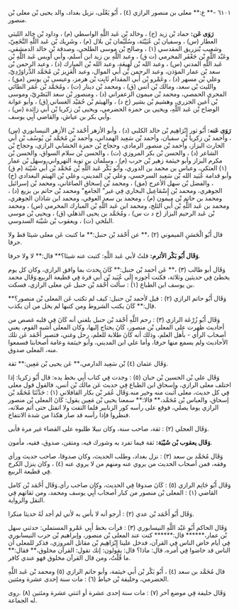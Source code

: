 ٦١٠١ -** ع:** معلى بن منصور الرازي (٤) ، أَبُو يَعْلَى، نزيل بغداد، والد يحيى بْن معلى بْن منصور.

**رَوَى عَن:** حماد بْن زيد (خ) ، وخالد بْن عَبد اللَّهِ الواسطي (م) ، وداود بْن خالد الليثي العطار (س) ، وسفيان بْن عُيَيْنَة، وسُلَيْمان بْن بلال (م) ، وشَرِيك بْن عَبد اللَّهِ النَّخَعِيّ، وشعيب بْنزريق المقدسي (١) ، وصالح بْن موسى الطلحي، وصدقة بْن خالد الدمشقي، وعَبْد اللَّهِ بْن جَعْفَر المخرمي (ت ق) ، وعبد اللَّهِ بن زيد ابن أسلم، وأبي أويس عَبد اللَّهِ بْن عَبد اللَّهِ المدني (س) ، وعبد الله بْن لَهِيعَة، وعبد الله بْن المبارك (د) ، وعبد الرحمن بْن سعد بْن عمار المؤذن، وعبد الرحمن بْن أَبي الموال، وعبد الْعَزِيز بْن مُحَمَّد الدَّراوَرْدِيّ، وعلي بْن مسهر (د) ، وعَمْرو بْن أَبي المقدام ثَابِت بْن هرمز، وعيسى بْن يونس (مق) ، والليث بْن سعد، ومالك بْن أنس (ق) ، ومحمد بْن دينار (ت) ، ومُحَمَّد بْن عُمَر الطائي المحري الحمصي، ومحمد بْن ميمون الزعفراني (د) ، ومنصور بْن سعد البَصْرِيّ، وموسى بْن أعين الجزري، وهشيم بْن بشير (خ د) ، والهيثم بْن حُمَيْد الغساني (ق) ، وأبو عوانة الوضاح بْن عَبد اللَّهِ، ويحيى بن حمزة الحضرمي، ويحيى بْن زكريا بْن أَبي زائدة (س) ، وأبي بكر بن عياش، والقاضي أَبِي يوسف.

**رَوَى عَنه:** أَبُو ثور إِبْرَاهِيم بْن خالد الكلبي (د) ، وأبو الأزهر أَحْمَد بْن الأزهر النيسابوري (س) ، وأحمد بْن زكريا بْن سفيان، وأحمد بْن سَعِيد الهمداني، وأحمد بْن مُحَمَّد بْن يُوسُف بْن أَبي الحارث البزاز، وأحمد بْن منصور الرمادي، وحجاج بْن حمزة الخشابي الرازي، وحجاج بْن الشاعر (د) ، والحسن بْن بكر المروزي (ت) ، والحسن بْن سلام السواق، والحسن بْن مكرم البزاز وأبو خيثمة زهير بْن حرب (م) ، وسلمان بن توبة النهرواني،وسهل بْن عمار (١) العتكي، وعباس بن محمد بن الدوري، وأَبُو بَكْر عَبد اللَّهِ بْن مُحَمَّد بْن أَبي شَيْبَة (م ق) وأبو قدامة عُبَيد الله بْن سَعِيد السرخسي، وعلي بْن المديني، وعلي بْن الهيثم البغدادي (خ) ، والفضل بْن سهل الأعرج (مق) ، ومحمد بْن إسحاق الصاغاني، ومحمد بْن إسرائيل الجوهري، ومحمد بْن إِسْمَاعِيل البخاري فِي غير" الجامع" ومحمد بْن حاتم بن بزيع (د) ، ومحمد بن حاتم بْن ميمون (م) ، ومحمد بن سعد العوفي، ومحمد ابن شاذان الجوهري، ومحمد بن عَبد اللَّهِ بْن أَبي الثلج، ومحمد ابن عَبد اللَّهِ بْن المبارك المخرمي (س) ، ومحمد بْن عَبد الرحيم البزاز (خ د ت س) ، ومُحَمَّد بن يحيى الذهلي (ق) ، ويحيى بْن موسى البلخي (ت) ، ويعقوب بْن شَيْبَة السدوسي.

قال أَبُو الْحَسَنِ الميموني (٢) ،** عن أَحْمَد بْن حنبل:** ما كتبت عَن معلى شيئا قط ولا حرفا.

**وَقَال أَبُو بَكْر الأثرم:** قلتُ لأبي عَبد اللَّهِ: كتبت عنه شيئا؟** قال:** لا ولا حرفا.

وَقَال أبو طالب (٣) ،** عَن أحمد بْن حنبل:** كَانَ يحدث بما وافق الرازي، وكان كل يوم يخطئ فِي حديثين وثلاثة، فكنت أجوزه إِلَى عُبَيد بْن أَبي قرة فِي قطيعة الربيع.وَقَال محمد بن يوسف ابن الطباع (١) : سألت أَحْمَد بْن حنبل عَن معلى الرازي، فسكت.

وَقَال أَبُو حاتم الرازي (٢) : قيل لأحمد بْن حنبل: كيف لم تكتب عَن المعلى بْن منصور؟** قال:** كَانَ يكتب الشروط ومن كتبها لم يخل من أن يكذب.

وَقَال أَبُو زُرْعَة الرازي (٣) : رحم اللَّهِ أَحْمَد بْن حنبل بلغني أنه كَانَ فِي قلبه غصص من أحاديث ظهرت على المعلى بْن منصور، كَانَ يحتاج إليها، وكان المعلى أشبه القوم، يعني أصحاب الرأي - بأهل العلم، وذلك أنه كَانَ طلابة للعلم، رحل وغني، فتصبر أَحْمَد عَن تلك الأحاديث ولم يسمع منها حرفا، وأما علي ابن المديني، وأبو خيثمة وعامة أصحابنا فسمعوا منه، المعلى صدوق.

وَقَال عثمان (٤) بْن سَعِيد الدارمي،** عَن يحيى بْن مَعِين:** ثقة.

وَقَال علي بْن الحسين بْن حبان (٥) : وجدت فِي كتاب أَبِي بخط يده: قال أَبُو زكريا: إذا اختلف معلى الرازي، وإسحاق ابن الطباع فِي حديث عَن مالك بْن أنس، فالقول قول معلى فِي كل حديث، معلى أثبت منه وخير منه.وَقَال عُمَر بْن بكار القافلاني (١) : حَدَّثَنَا مُحَمَّد بْن إسحاق، والعباس بْن مُحَمَّد،** قالا:** سمعنا يحيى بْن مَعِين يقول: كَانَ المعلى بْن منصور الرازي يوما يصلي، فوقع على رأسه كور الزنابير فلما التفت ولا انفتل حتى أتم صلاته، فنظروا فإذا رأسه قد صار هكذا من شدة الانتفاخ.

وَقَال العجلي (٢) : ثقة، صاحب سنة، وكان نبيلا طلبوه على القضاء غير مرة فأبى.

**وَقَال يعقوب بْن شَيْبَة:** ثقة فيما تفرد به وشورك فيه، ومتقن، صدوق، فقيه، مأمون.

وَقَال مُحَمَّد بن سعد (٣) : نزل بغداد، وطلب الحديث، وكان صدوقا، صاحب حديث ورأي وفقه، فمن أصحاب الحديث من يروي عنه ومنهم من لا يروي عنه (٤) ، وكان ينزل الكرخ فِي قطيعة الربيع.

وَقَال أَبُو حَاتِم الرازي (٥) : كَانَ صدوقا فِي الحديث، وكان صاحب رأي.وَقَال أَحْمَد بْن كامل القاضي (١) : المعلى بْن منصور من كبار أصحاب أَبِي يوسف ومحمد، ومن ثقاتهم فِي النقل والرواية.

وَقَال أَبُو أَحْمَد بْن عدي (٢) : أرجو أنه لا بأس به لأني لم أجد لَهُ حديثا منكرا.

وَقَال الحاكم أَبُو عَبْد اللَّهِ النيسابوري (٣) : قرأت بخط أَبِي عَمْرو المستملي: حدثني سهل بْن عمار،****** قال:****** كنت عند المعلى بْن منصور، وإبراهيم بْن حرب النيسابوري فِي أيام خاض الناس فِي القرآن، فدخل علينا إِبْرَاهِيم بْن مقاتل المروزي، فذكر للمعلى أن الناس قد خاضوا فِي أمره، قال: ماذا؟ قال: يقولون: إنك تقول: القرآن مخلوق،** فقال:** ما قُلْتُ، ومن قال القرآن مخلوق فهو عندي كافر.

قال مُحَمَّد بن سعد (٤) ، أَبُو بَكْر بْن أَبي خيثمة، وأبو حاتم الرازي (٥) ومحمد بْن عَبد اللَّهِ الحضرمي، وخليفة بْن خياط (٦) : مات سنة إحدى عشرة ومئتين.

وَقَال خليفة فِي موضع آخر (٧) : مات سنة إحدى عشرة أو اثنتي عشرة ومئتين (٨) .روى له الجماعة.
